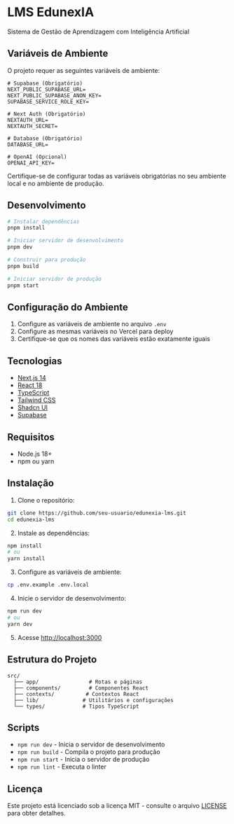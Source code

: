 # LMS EdunexIA

Sistema de Gestão de Aprendizagem com Inteligência Artificial

## Variáveis de Ambiente

O projeto requer as seguintes variáveis de ambiente:

```env
# Supabase (Obrigatório)
NEXT_PUBLIC_SUPABASE_URL=
NEXT_PUBLIC_SUPABASE_ANON_KEY=
SUPABASE_SERVICE_ROLE_KEY=

# Next Auth (Obrigatório)
NEXTAUTH_URL=
NEXTAUTH_SECRET=

# Database (Obrigatório)
DATABASE_URL=

# OpenAI (Opcional)
OPENAI_API_KEY=
```

Certifique-se de configurar todas as variáveis obrigatórias no seu ambiente local e no ambiente de produção.

## Desenvolvimento

```bash
# Instalar dependências
pnpm install

# Iniciar servidor de desenvolvimento
pnpm dev

# Construir para produção
pnpm build

# Iniciar servidor de produção
pnpm start
```

## Configuração do Ambiente

1. Configure as variáveis de ambiente no arquivo `.env`
2. Configure as mesmas variáveis no Vercel para deploy
3. Certifique-se que os nomes das variáveis estão exatamente iguais

## Tecnologias

- [Next.js 14](https://nextjs.org/)
- [React 18](https://reactjs.org/)
- [TypeScript](https://www.typescriptlang.org/)
- [Tailwind CSS](https://tailwindcss.com/)
- [Shadcn UI](https://ui.shadcn.com/)
- [Supabase](https://supabase.com/)

## Requisitos

- Node.js 18+
- npm ou yarn

## Instalação

1. Clone o repositório:

```bash
git clone https://github.com/seu-usuario/edunexia-lms.git
cd edunexia-lms
```

2. Instale as dependências:

```bash
npm install
# ou
yarn install
```

3. Configure as variáveis de ambiente:

```bash
cp .env.example .env.local
```

4. Inicie o servidor de desenvolvimento:

```bash
npm run dev
# ou
yarn dev
```

5. Acesse [http://localhost:3000](http://localhost:3000)

## Estrutura do Projeto

```
src/
  ├── app/                # Rotas e páginas
  ├── components/         # Componentes React
  ├── contexts/          # Contextos React
  ├── lib/              # Utilitários e configurações
  └── types/            # Tipos TypeScript
```

## Scripts

- `npm run dev` - Inicia o servidor de desenvolvimento
- `npm run build` - Compila o projeto para produção
- `npm run start` - Inicia o servidor de produção
- `npm run lint` - Executa o linter

## Licença

Este projeto está licenciado sob a licença MIT - consulte o arquivo [LICENSE](LICENSE) para obter detalhes.
